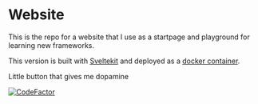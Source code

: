 # Website

This is the repo for a website that I use as a startpage and playground for learning new frameworks.

This version is built with [Sveltekit](https://kit.svelte.dev/) and deployed as a [docker container](https://hub.docker.com/r/dellhplaptop/my-startpage).

Little button that gives me dopamine

[![CodeFactor](https://www.codefactor.io/repository/github/leeper50/startpage/badge)](https://www.codefactor.io/repository/github/leeper50/startpage)
